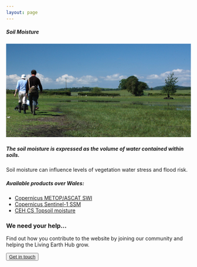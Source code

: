 ```yaml
---
layout: page
---
```


<!-- Content-section-start -->
<div class="container">
    <div class="row">
        <div class="col-12 mt-60">
            <h5 class="common-title">Soil Moisture</h5>
        </div>
        <div class="col-xs-12 col-sm-12 col-ms-9 col-lg-9 col-xl-9 col-xxl-9">
            <div class="common-image pb-5">
                <img src="/assets/img/wales/big/soil-moisture.jpg" class="img-fluid" alt="Soil Moisture">
            </div>
            <div>
                <h5 class="font-weight-bold">The soil moisture is expressed as the volume of water contained within soils.</h5>
                <div class="pt-4">
                    <p>Soil moisture can influence levels of vegetation water stress and flood risk.</p>
                </div>
                <div class="py-5">
                    <h5 class="font-weight-bold mb-4">Available products over Wales:</h5>
                    <ul class="list-title">
                        <li class="list-item"><a href="https://land.copernicus.eu/global/products/swi" target="_blank">Copernicus METOP/ASCAT SWI</a></li>
                        <li class="list-item"><a href="https://land.copernicus.eu/global/products/ssm" target="_blank">Copernicus Sentinel-1 SSM</a></li>
                        <li class="list-item"><a href="http://mapapps2.bgs.ac.uk/ukso/home.html?" target="_blank">CEH CS Topsoil moisture</a></li>
                    </ul>
                </div>
            </div>
        </div>
    </div>
</div>
<!-- Content-section-end -->

<!-- get-in-section-Start -->
<div class="container mb-100">
    <div class="get-in-section-main">
        <div class="get-in-section-dsc">
            <h3>We need your help&hellip;</h3>
            <p>Find out how you contribute to the website by joining our community and helping the Living Earth Hub grow.</p>
        </div>
        <button type="button"><a href="/contact/">Get in touch</a></button>
    </div>
</div>
<!-- get-in-section-End -->
